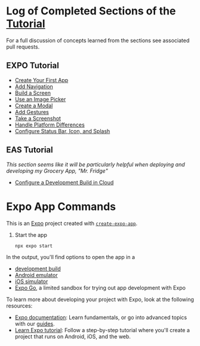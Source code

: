 # Log of Completed Sections of the [Tutorial](https://docs.expo.dev/tutorial/introduction/)
For a full discussion of concepts learned from the sections see associated pull requests.
## EXPO Tutorial
- [Create Your First App](https://docs.expo.dev/tutorial/create-your-first-app/)
- [Add Navigation](https://docs.expo.dev/tutorial/add-navigation/)
- [Build a Screen](https://docs.expo.dev/tutorial/build-a-screen/)
- [Use an Image Picker](https://docs.expo.dev/tutorial/image-picker/)
- [Create a Modal](https://docs.expo.dev/tutorial/create-a-modal/)
- [Add Gestures](https://docs.expo.dev/tutorial/gestures/)
- [Take a Screenshot](https://docs.expo.dev/tutorial/screenshot/)
- [Handle Platform Differences](https://docs.expo.dev/tutorial/platform-differences/)
- [Configure Status Bar, Icon, and Splash](https://docs.expo.dev/tutorial/configuration/)

## EAS Tutorial
*This section seems like it will be particularly helpful when deploying and developing my Grocery App, "Mr. Fridge"*
- [Configure a Development Build in Cloud](https://docs.expo.dev/tutorial/eas/configure-development-build/)

# Expo App Commands

This is an [Expo](https://expo.dev) project created with [`create-expo-app`](https://www.npmjs.com/package/create-expo-app).
1. Start the app

   ```bash
   npx expo start
   ```

In the output, you'll find options to open the app in a

- [development build](https://docs.expo.dev/develop/development-builds/introduction/)
- [Android emulator](https://docs.expo.dev/workflow/android-studio-emulator/)
- [iOS simulator](https://docs.expo.dev/workflow/ios-simulator/)
- [Expo Go](https://expo.dev/go), a limited sandbox for trying out app development with Expo


To learn more about developing your project with Expo, look at the following resources:

- [Expo documentation](https://docs.expo.dev/): Learn fundamentals, or go into advanced topics with our [guides](https://docs.expo.dev/guides).
- [Learn Expo tutorial](https://docs.expo.dev/tutorial/introduction/): Follow a step-by-step tutorial where you'll create a project that runs on Android, iOS, and the web.

